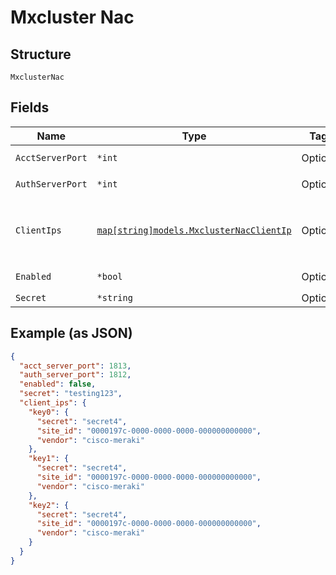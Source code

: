 
# Mxcluster Nac

## Structure

`MxclusterNac`

## Fields

| Name | Type | Tags | Description |
|  --- | --- | --- | --- |
| `AcctServerPort` | `*int` | Optional | **Default**: `1813` |
| `AuthServerPort` | `*int` | Optional | **Default**: `1812` |
| `ClientIps` | [`map[string]models.MxclusterNacClientIp`](../../doc/models/mxcluster-nac-client-ip.md) | Optional | Property key is the RADIUS Client IP/Subnet. |
| `Enabled` | `*bool` | Optional | **Default**: `false` |
| `Secret` | `*string` | Optional | - |

## Example (as JSON)

```json
{
  "acct_server_port": 1813,
  "auth_server_port": 1812,
  "enabled": false,
  "secret": "testing123",
  "client_ips": {
    "key0": {
      "secret": "secret4",
      "site_id": "0000197c-0000-0000-0000-000000000000",
      "vendor": "cisco-meraki"
    },
    "key1": {
      "secret": "secret4",
      "site_id": "0000197c-0000-0000-0000-000000000000",
      "vendor": "cisco-meraki"
    },
    "key2": {
      "secret": "secret4",
      "site_id": "0000197c-0000-0000-0000-000000000000",
      "vendor": "cisco-meraki"
    }
  }
}
```

